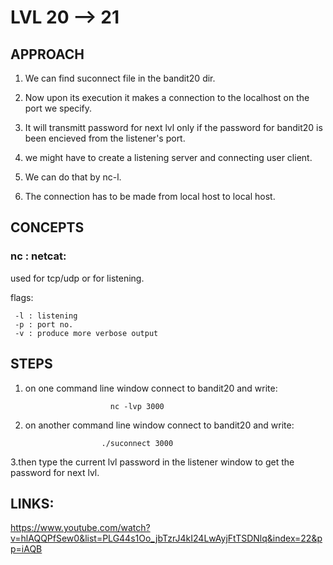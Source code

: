 # LVL 20 --> 21
## APPROACH
1. We can find suconnect file in the bandit20 dir.
2. Now upon its execution it makes a connection to the localhost on the port we specify.

3. It will transmitt password for next lvl only if the password for bandit20 is been encieved from the listener's port.

4. we might have to create a listening server and connecting user client.

5. We can do that by nc-l.

6. The connection has to be made from local host to local host.


## CONCEPTS
 
### nc : netcat:
used for tcp/udp or for listening.

flags:
  
     -l : listening 
     -p : port no.
     -v : produce more verbose output

   

 ## STEPS

1. on one command line window connect to bandit20 and write:


                          nc -lvp 3000

2. on another command line window connect to bandit20 and write:

                        ./suconnect 3000

3.then type the current lvl password in the listener window to get the password for next lvl. 

      
 ## LINKS:

https://www.youtube.com/watch?v=hlAQQPfSew0&list=PLG44s1Oo_jbTzrJ4kI24LwAyjFtTSDNlq&index=22&pp=iAQB